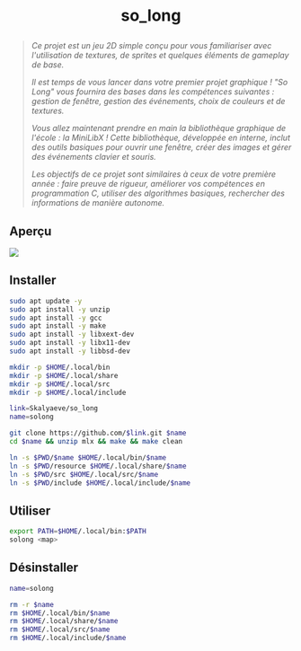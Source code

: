 # <p align="center">so_long</p>
> *Ce projet est un jeu 2D simple conçu pour vous familiariser avec l'utilisation de textures, de sprites et quelques éléments de gameplay de base.*
>
> *Il est temps de vous lancer dans votre premier projet graphique ! "So Long" vous fournira des bases dans les compétences suivantes : gestion de fenêtre, gestion des événements, choix de couleurs et de textures.*
>
> *Vous allez maintenant prendre en main la bibliothèque graphique de l'école : la MiniLibX ! Cette bibliothèque, développée en interne, inclut des outils basiques pour ouvrir une fenêtre, créer des images et gérer des événements clavier et souris.*
>
> *Les objectifs de ce projet sont similaires à ceux de votre première année : faire preuve de rigueur, améliorer vos compétences en programmation C, utiliser des algorithmes basiques, rechercher des informations de manière autonome.*

## Aperçu
![](https://github.com/Skalyaeve/images-1/blob/main/screenshot/solong.gif)

## Installer
```bash
sudo apt update -y
sudo apt install -y unzip
sudo apt install -y gcc
sudo apt install -y make
sudo apt install -y libxext-dev
sudo apt install -y libx11-dev
sudo apt install -y libbsd-dev
```
```bash
mkdir -p $HOME/.local/bin
mkdir -p $HOME/.local/share
mkdir -p $HOME/.local/src
mkdir -p $HOME/.local/include
```
```bash
link=Skalyaeve/so_long
name=solong

git clone https://github.com/$link.git $name
cd $name && unzip mlx && make && make clean

ln -s $PWD/$name $HOME/.local/bin/$name
ln -s $PWD/resource $HOME/.local/share/$name
ln -s $PWD/src $HOME/.local/src/$name
ln -s $PWD/include $HOME/.local/include/$name
```

## Utiliser
```bash
export PATH=$HOME/.local/bin:$PATH
solong <map>
```

## Désinstaller
```bash
name=solong

rm -r $name
rm $HOME/.local/bin/$name
rm $HOME/.local/share/$name
rm $HOME/.local/src/$name
rm $HOME/.local/include/$name
```
